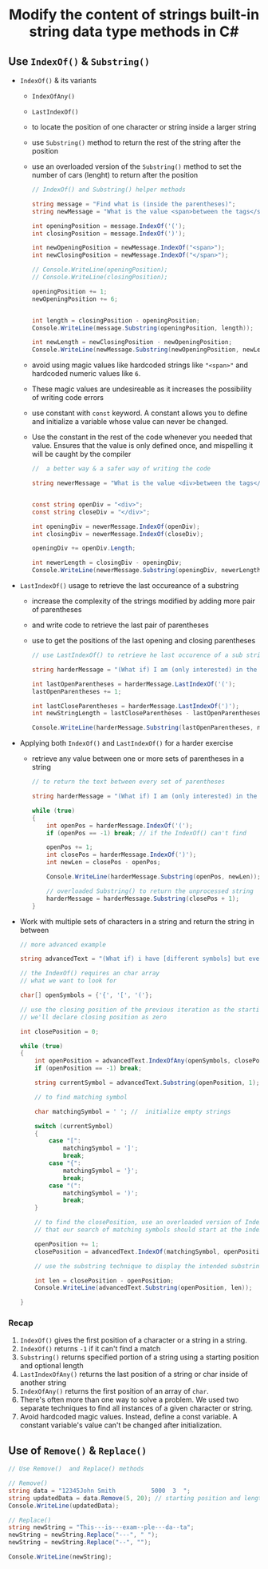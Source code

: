 <h1 align="center"><strong>Modify the content of strings built-in string data type methods in C#</strong></h1>

## <strong>Use `IndexOf()` & `Substring()`</strong>

- `IndexOf()` & its variants

  - `IndexOfAny()`
  - `LastIndexOf()`
  - to locate the position of one character or string inside a larger string
  - use `Substring()` method to return the rest of the string after the position
  - use an overloaded version of the `Substring()` method to set the number of cars (lenght) to return after the position

    ```cs
    // IndexOf() and Substring() helper methods

    string message = "Find what is (inside the parentheses)";
    string newMessage = "What is the value <span>between the tags</span>?";

    int openingPosition = message.IndexOf('(');
    int closingPosition = message.IndexOf(')');

    int newOpeningPosition = newMessage.IndexOf("<span>");
    int newClosingPosition = newMessage.IndexOf("</span>");

    // Console.WriteLine(openingPosition);
    // Console.WriteLine(closingPosition);

    openingPosition += 1;
    newOpeningPosition += 6;


    int length = closingPosition - openingPosition;
    Console.WriteLine(message.Substring(openingPosition, length));

    int newLength = newClosingPosition - newOpeningPosition;
    Console.WriteLine(newMessage.Substring(newOpeningPosition, newLength));
    ```

  - avoid using magic values like hardcoded strings like `"<span>"` and hardcoded numeric values like `6`.
  - These magic values are undesireable as it increases the possibility of writing code errors
  - use constant with `const` keyword. A constant allows you to define and initialize a variable whose value can never be changed.
  - Use the constant in the rest of the code whenever you needed that value. Ensures that the value is only defined once, and mispelling it will be caught by the compiler

    ```cs
    //  a better way & a safer way of writing the code

    string newerMessage = "What is the value <div>between the tags</div>?";


    const string openDiv = "<div>";
    const string closeDiv = "</div>";

    int openingDiv = newerMessage.IndexOf(openDiv);
    int closingDiv = newerMessage.IndexOf(closeDiv);

    openingDiv += openDiv.Length;

    int newerLength = closingDiv - openingDiv;
    Console.WriteLine(newerMessage.Substring(openingDiv, newerLength));
    ```

- `LastIndexOf()` usage to retrieve the last occureance of a substring

  - increase the complexity of the strings modified by adding more pair of parentheses
  - and write code to retrieve the last pair of parentheses
  - use to get the positions of the last opening and closing parentheses

    ```cs
    // use LastIndexOf() to retrieve he last occurence of a sub string

    string harderMessage = "(What if) I am (only interested) in the last (set of parentheses)?";

    int lastOpenParentheses = harderMessage.LastIndexOf('(');
    lastOpenParentheses += 1;

    int lastCloseParentheses = harderMessage.LastIndexOf(')');
    int newStringLength = lastCloseParentheses - lastOpenParentheses;

    Console.WriteLine(harderMessage.Substring(lastOpenParentheses, newStringLength));
    ```

- Applying both `IndexOf()` and `LastIndexOf()` for a harder exercise

  - retrieve any value between one or more sets of parentheses in a string

    ```cs
    // to return the text between every set of parentheses

    string harderMessage = "(What if) I am (only interested) in the last (set of parentheses)?";

    while (true)
    {
        int openPos = harderMessage.IndexOf('(');
        if (openPos == -1) break; // if the IndexOf() can't find

        openPos += 1;
        int closePos = harderMessage.IndexOf(')');
        int newLen = closePos - openPos;

        Console.WriteLine(harderMessage.Substring(openPos, newLen));

        // overloaded Substring() to return the unprocessed string
        harderMessage = harderMessage.Substring(closePos + 1);
    }
    ```

- Work with multiple sets of characters in a string and return the string in between

  ```cs
  // more advanced example

  string advancedText = "(What if) i have [different symbols] but every {open symbol} needs a [matching closing symbols]?";

  // the IndexOf() requires an char array
  // what we want to look for

  char[] openSymbols = {'{', '[', '('};

  // use the closing position of the previous iteration as the starting index for the next openign symbol.
  // we'll declare closing position as zero

  int closePosition = 0;

  while (true)
  {
      int openPosition = advancedText.IndexOfAny(openSymbols, closePosition);
      if (openPosition == -1) break;

      string currentSymbol = advancedText.Substring(openPosition, 1);

      // to find matching symbol

      char matchingSymbol = ' '; //  initialize empty strings

      switch (currentSymbol)
      {
          case "[":
              matchingSymbol = ']';
              break;
          case "{":
              matchingSymbol = '}';
              break;
          case "(":
              matchingSymbol = ')';
              break;
      }

      // to find the closePosition, use an overloaded version of IndexOf() to specify
      // that our search of matching symbols should start at the index of openPosition in the string

      openPosition += 1;
      closePosition = advancedText.IndexOf(matchingSymbol, openPosition);

      // use the substring technique to display the intended substring

      int len = closePosition - openPosition;
      Console.WriteLine(advancedText.Substring(openPosition, len));

  }
  ```

### <strong>Recap</strong>

1. `IndexOf()` gives the first position of a character or a string in a string.
2. `IndexOf()` returns `-1` if it can't find a match
3. `Substring()` returns specified portion of a string using a starting position and optional length
4. `LastIndexOfAny()` returns the last position of a string or char inside of another string
5. `IndexOfAny()` returns the first position of an array of `char`.
6. There's often more than one way to solve a problem. We used two separate techniques to find all instances of a given character or string.
7. Avoid hardcoded magic values. Instead, define a const variable. A constant variable's value can't be changed after initialization.

## <strong>Use of `Remove()` & `Replace()`</strong>

```cs
// Use Remove()  and Replace() methods

// Remove()
string data = "12345John Smith          5000  3  ";
string updatedData = data.Remove(5, 20); // starting position and length
Console.WriteLine(updatedData);

// Replace()
string newString = "This---is---exam--ple---da--ta";
newString = newString.Replace("---", " ");
newString = newString.Replace("--", "");

Console.WriteLine(newString);


```
